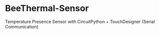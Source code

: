 # BeeThermal-Sensor
Temperature Presence Sensor with CircuitPython + TouchDesigner (Serial Communication)
